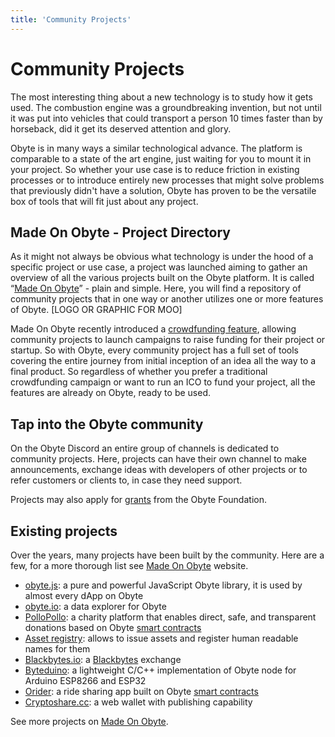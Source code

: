 ```yaml
---
title: 'Community Projects'
---
```


# Community Projects
The most interesting thing about a new technology is to study how it gets used. The combustion engine was a groundbreaking invention, but not until it was put into vehicles that could transport a person 10 times faster than by horseback, did it get its deserved attention and glory.

Obyte is in many ways a similar technological advance. The platform is comparable to a state of the art engine, just waiting for you to mount it in your project. So whether your use case is to reduce friction in existing processes or to introduce entirely new processes that might solve problems that previously didn't have a solution, Obyte has proven to be the versatile box of tools that will fit just about any project.

## Made On Obyte - Project Directory
As it might not always be obvious what technology is under the hood of a specific project or use case, a project was launched aiming to gather an overview of all the various projects built on the Obyte platform. It is called “[Made On Obyte](https://madeonobyte.org)” - plain and simple. Here, you will find a repository of community projects that in one way or another utilizes one or more features of Obyte. [LOGO OR GRAPHIC FOR MOO]

Made On Obyte recently introduced a [crowdfunding feature](https://madeonobyte.org/crowdfunding), allowing community projects to launch campaigns to raise funding for their project or startup. So with Obyte, every community project has a full set of tools covering the entire journey from initial inception of an idea all the way to a final product. So regardless of whether you prefer a traditional crowdfunding campaign or want to run an ICO to fund your project, all the features are already on Obyte, ready to be used.

## Tap into the Obyte community
On the Obyte Discord an entire group of channels is dedicated to community projects. Here, projects can have their own channel to make announcements, exchange ideas with developers of other projects or to refer customers or clients to, in case they need support.

Projects may also apply for [grants](/grants) from the Obyte Foundation.

## Existing projects
Over the years, many projects have been built by the community. Here are a few, for a more thorough list see [Made On Obyte](https://madeonobyte.org) website.

* [obyte.js](https://obytejs.com): a pure and powerful JavaScript Obyte library, it is used by almost every dApp on Obyte
* [obyte.io](https://obyte.io): a data explorer for Obyte
* [PolloPollo](https://pollopollo.org): a charity platform that enables direct, safe, and transparent donations based on Obyte [smart contracts](/platform/smart-contracts)
* [Asset registry](https://asset.obyte.app): allows to issue assets and register human readable names for them
* [Blackbytes.io](https://blackbytes.io): a [Blackbytes](/platform/blackbytes) exchange
* [Byteduino](https://github.com/Papabyte/Byteduino): a lightweight C/C++ implementation of Obyte node for Arduino ESP8266 and ESP32
* [Orider](https://orider.obyte.app): a ride sharing app built on Obyte [smart contracts](/platform/smart-contracts)
* [Cryptoshare.cc](https://cryptoshare.cc): a web wallet with publishing capability

See more projects on [Made On Obyte](https://madeonobyte.org).